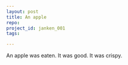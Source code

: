 ```yaml
---
layout: post
title: An apple
repo: 
project_id: janken_001
tags:

---
```

An apple was eaten. It was good. It was crispy.